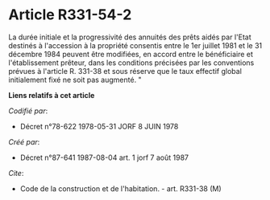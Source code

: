 # Article R331-54-2

La durée initiale et la progressivité des annuités des prêts aidés par l'Etat destinés à l'accession à la propriété consentis
entre le 1er juillet 1981 et le 31 décembre 1984 peuvent être modifiées, en accord entre le bénéficiaire et l'établissement
prêteur, dans les conditions précisées par les conventions prévues à l'article R. 331-38 et sous réserve que le taux effectif
global initialement fixé ne soit pas augmenté. "

**Liens relatifs à cet article**

_Codifié par_:

  - Décret n°78-622 1978-05-31 JORF 8 JUIN 1978

_Créé par_:

  - Décret n°87-641 1987-08-04 art. 1 jorf 7 août 1987

_Cite_:

  - Code de la construction et de l'habitation. - art. R331-38 (M)
